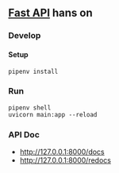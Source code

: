 ## [Fast API]([https://fastapi.tiangolo.com/) hans on

### Develop
#### Setup
```
pipenv install
```
### Run
```
pipenv shell
uvicorn main:app --reload
```

### API Doc
*  http://127.0.0.1:8000/docs
*  http://127.0.0.1:8000/redocs
